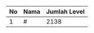 | No | Nama            | Jumlah Level |
|----|-----------------|--------------|
| 1  | #    |    2138        |
